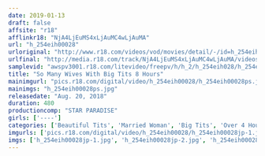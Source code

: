 ```yaml
---
date: 2019-01-13
draft: false
affsite: "r18"
afflinkr18: "NjA4LjEuMS4xLjAuMC4wLjAuMA"
url: "h_254eih00028"
urloriginal: "http://www.r18.com/videos/vod/movies/detail/-/id=h_254eih00028"
urlfinal: "http://media.r18.com/track/NjA4LjEuMS4xLjAuMC4wLjAuMA/videos/vod/movies/detail/-/id=h_254eih00028"
samplevid: "awspv3001.r18.com/litevideo/freepv/h/h_2/h_254eih028/h_254eih028_dmb_w.mp4"
title: "So Many Wives With Big Tits 8 Hours"
mainimgurl: "pics.r18.com/digital/video/h_254eih00028/h_254eih00028ps.jpg"
mainimgs: "h_254eih00028ps.jpg"
releasedate: "Aug. 20, 2018"
duration: 480
productioncomp: "STAR PARADISE"
girls: ['----']
categories: ['Beautiful Tits', 'Married Woman', 'Big Tits', 'Over 4 Hours', 'Hi-Def']
imgurls: ['pics.r18.com/digital/video/h_254eih00028/h_254eih00028jp-1.jpg', 'pics.r18.com/digital/video/h_254eih00028/h_254eih00028jp-2.jpg', 'pics.r18.com/digital/video/h_254eih00028/h_254eih00028jp-3.jpg', 'pics.r18.com/digital/video/h_254eih00028/h_254eih00028jp-4.jpg', 'pics.r18.com/digital/video/h_254eih00028/h_254eih00028jp-5.jpg', 'pics.r18.com/digital/video/h_254eih00028/h_254eih00028jp-6.jpg', 'pics.r18.com/digital/video/h_254eih00028/h_254eih00028jp-7.jpg', 'pics.r18.com/digital/video/h_254eih00028/h_254eih00028jp-8.jpg', 'pics.r18.com/digital/video/h_254eih00028/h_254eih00028jp-9.jpg', 'pics.r18.com/digital/video/h_254eih00028/h_254eih00028jp-10.jpg', 'pics.r18.com/digital/video/h_254eih00028/h_254eih00028jp-11.jpg', 'pics.r18.com/digital/video/h_254eih00028/h_254eih00028jp-12.jpg', 'pics.r18.com/digital/video/h_254eih00028/h_254eih00028jp-13.jpg', 'pics.r18.com/digital/video/h_254eih00028/h_254eih00028jp-14.jpg', 'pics.r18.com/digital/video/h_254eih00028/h_254eih00028jp-15.jpg', 'pics.r18.com/digital/video/h_254eih00028/h_254eih00028jp-16.jpg', 'pics.r18.com/digital/video/h_254eih00028/h_254eih00028jp-17.jpg', 'pics.r18.com/digital/video/h_254eih00028/h_254eih00028jp-18.jpg', 'pics.r18.com/digital/video/h_254eih00028/h_254eih00028jp-19.jpg', 'pics.r18.com/digital/video/h_254eih00028/h_254eih00028jp-20.jpg']
imgs: ['h_254eih00028jp-1.jpg', 'h_254eih00028jp-2.jpg', 'h_254eih00028jp-3.jpg', 'h_254eih00028jp-4.jpg', 'h_254eih00028jp-5.jpg', 'h_254eih00028jp-6.jpg', 'h_254eih00028jp-7.jpg', 'h_254eih00028jp-8.jpg', 'h_254eih00028jp-9.jpg', 'h_254eih00028jp-10.jpg', 'h_254eih00028jp-11.jpg', 'h_254eih00028jp-12.jpg', 'h_254eih00028jp-13.jpg', 'h_254eih00028jp-14.jpg', 'h_254eih00028jp-15.jpg', 'h_254eih00028jp-16.jpg', 'h_254eih00028jp-17.jpg', 'h_254eih00028jp-18.jpg', 'h_254eih00028jp-19.jpg', 'h_254eih00028jp-20.jpg']
---
```

